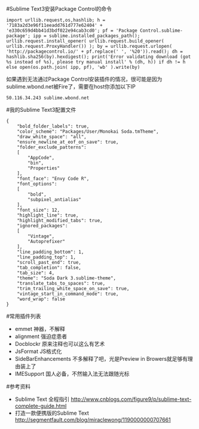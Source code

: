 #Sublime Text3安装Package Control的命令

```
import urllib.request,os,hashlib; h = '7183a2d3e96f11eeadd761d777e62404' + 'e330c659d4bb41d3bdf022e94cab3cd0'; pf = 'Package Control.sublime-package'; ipp = sublime.installed_packages_path(); urllib.request.install_opener( urllib.request.build_opener( urllib.request.ProxyHandler()) ); by = urllib.request.urlopen( 'http://packagecontrol.io/' + pf.replace(' ', '%20')).read(); dh = hashlib.sha256(by).hexdigest(); print('Error validating download (got %s instead of %s), please try manual install' % (dh, h)) if dh != h else open(os.path.join( ipp, pf), 'wb' ).write(by)
```

如果遇到无法通过Package Control安装插件的情况，很可能是因为sublime.wbond.net被Fire了，需要在host你添加以下IP

```
50.116.34.243 sublime.wbond.net
```

#我的Sublime Text3配置文件

```
{
    "bold_folder_labels": true,
    "color_scheme": "Packages/User/Monokai Soda.tmTheme",
    "draw_white_space": "all",
    "ensure_newline_at_eof_on_save": true,
    "folder_exclude_patterns":
    [
        "AppCode",
        "bin",
        "Properties"
    ],
    "font_face": "Envy Code R",
    "font_options":
    [
        "bold",
        "subpixel_antialias"
    ],
    "font_size": 12,
    "highlight_line": true,
    "highlight_modified_tabs": true,
    "ignored_packages":
    [
        "Vintage",
        "Autoprefixer"
    ],
    "line_padding_bottom": 1,
    "line_padding_top": 1,
    "scroll_past_end": true,
    "tab_completion": false,
    "tab_size": 4,
    "theme": "Soda Dark 3.sublime-theme",
    "translate_tabs_to_spaces": true,
    "trim_trailing_white_space_on_save": true,
    "vintage_start_in_command_mode": true,
    "word_wrap": false
}
```

#常用插件列表

- emmet 神器，不解释
- alignment 强迫症患者
- Docblockr 原来注释也可以这么有艺术
- JsFormat JS格式化
- SideBarEnhancements 不多解释了吧，光是Preview in Browers就足够有理由装上了
- IMESupport 国人必备，不然输入法无法跟随光标

#参考资料

- Sublime Text 全程指引 http://www.cnblogs.com/figure9/p/sublime-text-complete-guide.html
- 打造一款便携版的Sublime Text http://segmentfault.com/blog/miraclewong/1190000000707661
